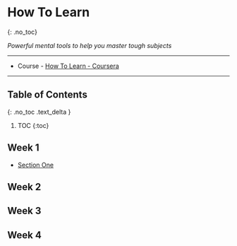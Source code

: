 <!-- ---
layout: default
title: How To Learn
parent: Online Courses
nav_order: 4
has_children: true
---
 -->
# How To Learn
{: .no_toc}

*Powerful mental tools to help you master tough subjects*

---

- Course - [How To Learn - Coursera](https://www.coursera.org/learn/learning-how-to-learn/home/welcome)

---

## Table of Contents
{: .no_toc .text_delta }


1. TOC
{:toc}

## Week 1

- [Section One](https://www.coursera.org/learn/learning-how-to-learn/home/week/1)


## Week 2

## Week 3

## Week 4
